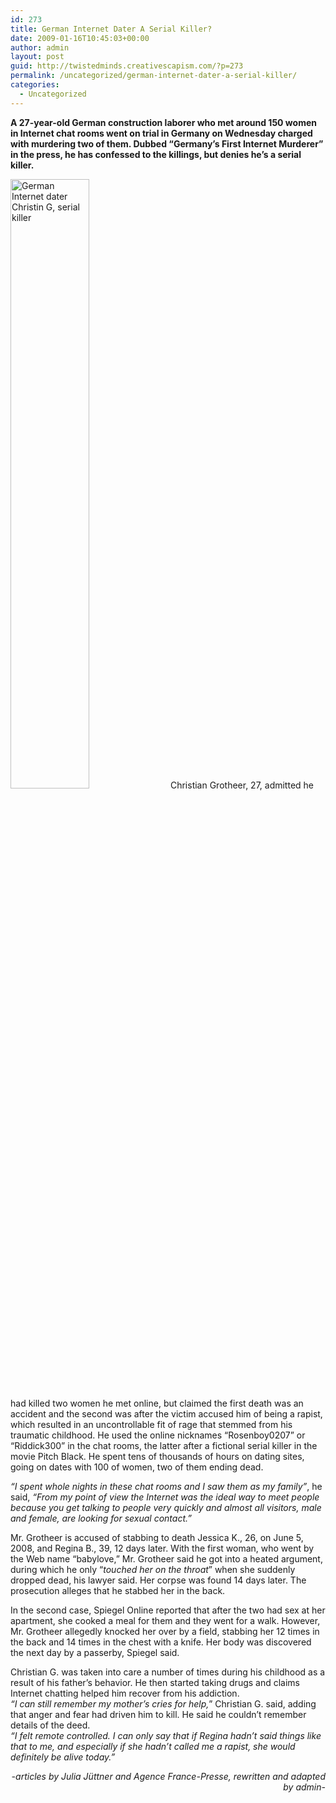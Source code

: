 ```yaml
---
id: 273
title: German Internet Dater A Serial Killer?
date: 2009-01-16T10:45:03+00:00
author: admin
layout: post
guid: http://twistedminds.creativescapism.com/?p=273
permalink: /uncategorized/german-internet-dater-a-serial-killer/
categories:
  - Uncategorized
---
```

<p class="dropcap-first">
  <strong>A 27-year-old German construction laborer who met around 150 women in Internet chat rooms went on trial in Germany on Wednesday charged with murdering two of them. Dubbed &#8220;Germany&#8217;s First Internet Murderer&#8221; in the press, he has confessed to the killings, but denies he&#8217;s a serial killer.</strong>
</p>

<img class="left" title="Christian G. serial killer" src="http://twistedminds.creativescapism.com/img/post/ChristianG.jpg" alt="German Internet dater Christin G, serial killer" width="50%" /> Christian Grotheer, 27, admitted he had killed two women he met online, but claimed the first death was an accident and the second was after the victim accused him of being a rapist, which resulted in an uncontrollable fit of rage that stemmed from his traumatic childhood. He used the online nicknames &#8220;Rosenboy0207&#8221; or &#8220;Riddick300&#8221; in the chat rooms, the latter after a fictional serial killer in the movie Pitch Black. He spent tens of thousands of hours on dating sites, going on dates with 100 of women, two of them ending dead.

_&#8220;I spent whole nights in these chat rooms and I saw them as my family&#8221;_, he said, _&#8220;From my point of view the Internet was the ideal way to meet people because you get talking to people very quickly and almost all visitors, male and female, are looking for sexual contact.&#8221;_

Mr. Grotheer is accused of stabbing to death Jessica K., 26, on June 5, 2008, and Regina B., 39, 12 days later. With the first woman, who went by the Web name &#8220;babylove,&#8221; Mr. Grotheer said he got into a heated argument, during which he only &#8220;_touched her on the throat_&#8221; when she suddenly dropped dead, his lawyer said. Her corpse was found 14 days later. The prosecution alleges that he stabbed her in the back.

In the second case, Spiegel Online reported that after the two had sex at her apartment, she cooked a meal for them and they went for a walk. However, Mr. Grotheer allegedly knocked her over by a field, stabbing her 12 times in the back and 14 times in the chest with a knife. Her body was discovered the next day by a passerby, Spiegel said.

Christian G. was taken into care a number of times during his childhood as a result of his father&#8217;s behavior. He then started taking drugs and claims Internet chatting helped him recover from his addiction.  
_&#8220;I can still remember my mother&#8217;s cries for help,_&#8221; Christian G. said, adding that anger and fear had driven him to kill. He said he couldn&#8217;t remember details of the deed.  
_&#8220;I felt remote controlled. I can only say that if Regina hadn&#8217;t said things like that to me, and especially if she hadn&#8217;t called me a rapist, she would definitely be alive today.&#8221;_ 

<p style="text-align: right;">
  <em>-articles by Julia Jüttner and Agence France-Presse, rewritten and adapted by admin-</em>
</p>